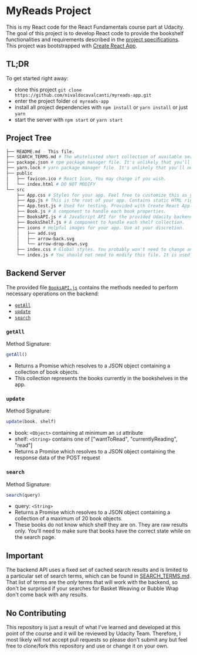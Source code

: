 # MyReads Project

This is my React code for the React Fundamentals course part at Udacity. The goal of this project is to develop React code to provide the bookshelf functionalities and requirements described in the [project specifications](https://review.udacity.com/#!/rubrics/918/view). This project was bootstrapped with [Create React App](https://github.com/facebook/create-react-app).

## TL;DR

To get started right away:
* clone this project `git clone https://github.com/nivaldocavalcanti/myreads-app.git`
* enter the project folder `cd myreads-app`
* install all project dependencies with `npm install` or `yarn install` or just `yarn`
* start the server with `npm start` or `yarn start`

## Project Tree
```bash
├── README.md - This file.
├── SEARCH_TERMS.md # The whitelisted short collection of available search terms for you to use with your app.
├── package.json # npm package manager file. It's unlikely that you'll need to modify this.
├── yarn.lock # yarn package manager file. It's unlikely that you'll need to modify this.
├── public
│   ├── favicon.ico # React Icon, You may change if you wish.
│   └── index.html # DO NOT MODIFY
└── src
    ├── App.css # Styles for your app. Feel free to customize this as you desire.
    ├── App.js # This is the root of your app. Contains static HTML right now.
    ├── App.test.js # Used for testing. Provided with Create React App. Testing is encouraged, but not required.
    ├── Book.js # A component to handle each book properties.
    ├── BooksAPI.js # A JavaScript API for the provided Udacity backend. Instructions for the methods are below.
    ├── BooksShelf.js # A component to handle each shelf collection.
    ├── icons # Helpful images for your app. Use at your discretion.
    │   ├── add.svg
    │   ├── arrow-back.svg
    │   └── arrow-drop-down.svg
    ├── index.css # Global styles. You probably won't need to change anything here.
    └── index.js # You should not need to modify this file. It is used for DOM rendering only.
```

## Backend Server

The provided file [`BooksAPI.js`](src/BooksAPI.js) contains the methods needed to perform necessary operations on the backend:

* [`getAll`](#getall)
* [`update`](#update)
* [`search`](#search)

### `getAll`

Method Signature:

```js
getAll()
```

* Returns a Promise which resolves to a JSON object containing a collection of book objects.
* This collection represents the books currently in the bookshelves in the app.

### `update`

Method Signature:

```js
update(book, shelf)
```

* book: `<Object>` containing at minimum an `id` attribute
* shelf: `<String>` contains one of ["wantToRead", "currentlyReading", "read"]  
* Returns a Promise which resolves to a JSON object containing the response data of the POST request

### `search`

Method Signature:

```js
search(query)
```

* query: `<String>`
* Returns a Promise which resolves to a JSON object containing a collection of a maximum of 20 book objects.
* These books do not know which shelf they are on. They are raw results only. You'll need to make sure that books have the correct state while on the search page.

## Important
The backend API uses a fixed set of cached search results and is limited to a particular set of search terms, which can be found in [SEARCH_TERMS.md](SEARCH_TERMS.md). That list of terms are the _only_ terms that will work with the backend, so don't be surprised if your searches for Basket Weaving or Bubble Wrap don't come back with any results.

## No Contributing

This repository is just a result of what I've learned and developed at this point of the course and it will be reviewed by Udacity Team. Therefore, I most likely will not accept pull requests so please don't submit any but feel free to clone/fork this repository and use or change it on your own.
